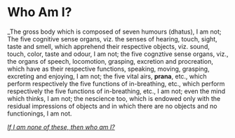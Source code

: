 # Who Am I?

_The gross body which is composed of seven humours (dhatus), I am not;
The five cognitive sense organs, viz. the senses of hearing, touch, sight, taste and smell, which apprehend their respective objects,
viz. sound, touch, color, taste and odour, I am not; the five cognztive sense organs, viz., the organs of speech, locomotion, grasping, excretion and procreation,
which have as their respective functions, speaking, moving, grasping, excreting and enjoying, I am not;
the five vital airs, **prana**, etc., which perform respectively the five functions of in-breathing, etc., which perform respectively the five functions of
in-breathing, etc., I am not; even the mind which thinks, I am not; the nescience too, which is endowed only with the residual impressions of objects and in which there are no objects and no functionings, I am not.

[_If I am none of these, then who am I?_](Question2.md)
